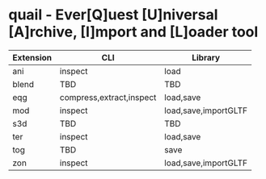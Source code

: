 # quail - Ever[Q]uest [U]niversal [A]rchive, [I]mport and [L]oader tool

Extension|CLI|Library
---|---|---
ani|inspect|load
blend|TBD|TBD
eqg|compress,extract,inspect|load,save
mod|inspect|load,save,importGLTF
s3d|TBD|TBD
ter|inspect|load,save
tog|TBD|save
zon|inspect|load,save,importGLTF